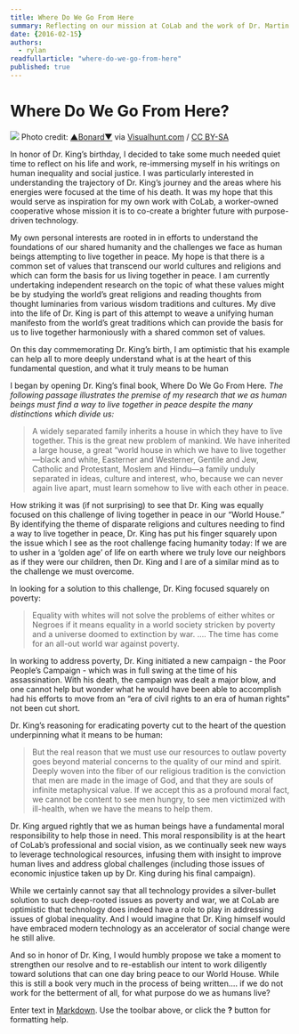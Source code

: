 ```yaml
---
title: Where Do We Go From Here
summary: Reflecting on our mission at CoLab and the work of Dr. Martin Luther King
date: {2016-02-15}
authors: 
  - rylan
readfullarticle: "where-do-we-go-from-here"
published: true
---
```




# Where Do We Go From Here?

<img src="/assets/img/blog/2016-02-15.jpg" class="center-element"></a>
Photo credit: <a href="https://www.flickr.com/photos/bonardhughins/233106076/">▲Bonard▼</a> via <a href="https://visualhunt.com">Visualhunt.com</a> / <a href="http://creativecommons.org/licenses/by-sa/2.0/">CC BY-SA</a>

In honor of Dr. King’s birthday, I decided to take some much needed quiet time to reflect on his life and work, re-immersing myself in his writings on human inequality and social justice.  I was particularly interested in understanding the trajectory of Dr. King’s journey and the areas where his energies were focused at the time of his death.  It was my hope that this would serve as inspiration for my own work with CoLab, a worker-owned cooperative whose mission it is to co-create a brighter future with  purpose-driven technology.

My own personal interests are rooted in in efforts to understand the foundations of our shared humanity and the challenges we face as human beings attempting to live together in peace.  My hope is that there is a common set of values that transcend our world cultures and religions and which can form the basis for us living together in peace.  I am currently undertaking independent research on the topic of what these values might be by studying the world’s great religions and reading thoughts from thought luminaries from various wisdom traditions and cultures.  My dive into the life of Dr. King is part of this attempt to weave a unifying human manifesto from the world’s great traditions which can provide the basis for us to live together harmoniously with a shared common set of values.   

On this day commemorating Dr. King’s birth, I am optimistic that his example can help all to more deeply understand what is at the heart of this fundamental  question, and what it truly means  to be human

I began by opening Dr. King’s final book, Where Do We Go From Here.  _The following passage illustrates the premise of my research that we as human beings must find a way to live together in peace despite the many distinctions which divide us:_
> A widely separated family inherits a house in which they have to live together. This is the great new problem of mankind. We have inherited a large house, a great “world house in which we have to live together—black and white, Easterner and Westerner, Gentile and Jew, Catholic and Protestant, Moslem and Hindu—a family unduly separated in ideas, culture and interest, who, because we can never again live apart, must learn somehow to live with each other in peace.

How striking it was (if not surprising) to see that Dr. King was equally focused on this challenge of living together in peace in our “World House.” By identifying the theme of disparate religions and cultures needing to find a way to live together in peace, Dr. King has put his finger squarely upon the issue which I see as the root challenge facing humanity today:  If we are to usher in a ‘golden age’ of life on earth where we truly love our neighbors as if they were our children, then Dr. King and I are of a similar mind as to the challenge we must overcome.   

In looking for a solution to this challenge, Dr. King focused squarely on poverty:

> Equality with whites will not solve the problems of either whites or Negroes if it means equality in a world society stricken by poverty and a universe doomed to extinction by war. .... The time has come for an all-out world war against poverty.

In working to address poverty, Dr. King initiated a new campaign - the Poor People’s Campaign - which was in full swing at the time of his assassination.  With his death, the campaign was dealt a major blow, and one cannot help but wonder what he would have been able to accomplish had his efforts to move from an “era of civil rights to an era of human rights" not been cut short. 

Dr. King’s reasoning for eradicating poverty cut to the heart of the question underpinning what it means to be human:

> But the real reason that we must use our resources to outlaw poverty goes beyond material concerns to the quality of our mind and spirit.  Deeply woven into the fiber of our religious tradition is the conviction that men are made in the image of God, and that they are souls of infinite metaphysical value. If we accept this as a profound moral fact, we cannot be content to see men hungry, to see men victimized with ill-health, when we have the means to help them.

Dr. King argued rightly that we as human beings have a fundamental moral responsibility to help those in need.  This moral responsibility is at the heart of CoLab’s professional and social vision, as we continually seek new ways to leverage technological resources, infusing them with insight to improve human lives and address global challenges (including those  issues of economic injustice taken up by Dr. King during his final campaign).

While we certainly cannot say that all technology provides a silver-bullet solution to such deep-rooted issues as poverty and war, we at CoLab are optimistic that technology does indeed have a role to play in addressing issues of global inequality.   And I would imagine that Dr. King himself would have embraced modern  technology as an accelerator of social change  were he still alive. 

And so in honor of Dr. King, I would humbly propose we take a moment to strengthen our resolve and to re-establish our intent to work diligently toward solutions that can one day bring peace to our World House.  While this is still a book very much in the process of being written….  if we do not work for the betterment of all, for what purpose do we as humans live? 



Enter text in [Markdown](http://daringfireball.net/projects/markdown/). Use the toolbar above, or click the **?** button for formatting help.
